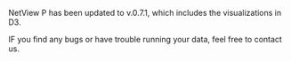 NetView P has been updated to v.0.7.1, which includes the visualizations in D3.

IF you find any bugs or have trouble running your data, feel free to contact us.
